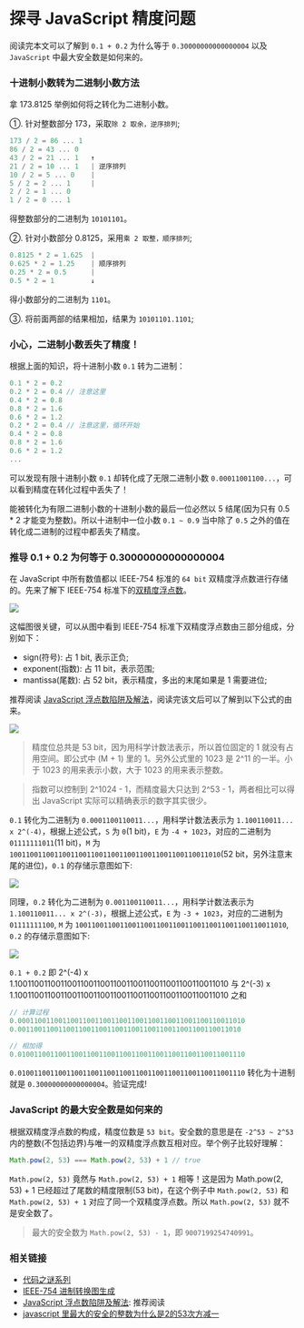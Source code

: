 # 探寻 JavaScript 精度问题

阅读完本文可以了解到 `0.1 + 0.2` 为什么等于 `0.30000000000000004` 以及 `JavaScript` 中最大安全数是如何来的。

### 十进制小数转为二进制小数方法

拿 173.8125 举例如何将之转化为二进制小数。

①. 针对整数部分 173，采取`除 2 取余，逆序排列`;

```js
173 / 2 = 86 ... 1
86 / 2 = 43 ... 0
43 / 2 = 21 ... 1   ↑
21 / 2 = 10 ... 1   | 逆序排列
10 / 2 = 5 ... 0    |
5 / 2 = 2 ... 1     |
2 / 2 = 1 ... 0
1 / 2 = 0 ... 1
```

得整数部分的二进制为 `10101101`。

②. 针对小数部分 0.8125，采用`乘 2 取整，顺序排列`;

```js
0.8125 * 2 = 1.625  |
0.625 * 2 = 1.25    | 顺序排列
0.25 * 2 = 0.5      |
0.5 * 2 = 1         ↓
```

得小数部分的二进制为 `1101`。

③. 将前面两部的结果相加，结果为 `10101101.1101`;

### 小心，二进制小数丢失了精度！

根据上面的知识，将十进制小数 `0.1` 转为二进制：

```js
0.1 * 2 = 0.2
0.2 * 2 = 0.4 // 注意这里
0.4 * 2 = 0.8
0.8 * 2 = 1.6
0.6 * 2 = 1.2
0.2 * 2 = 0.4 // 注意这里，循环开始
0.4 * 2 = 0.8
0.8 * 2 = 1.6
0.6 * 2 = 1.2
...
```

可以发现有限十进制小数 `0.1` 却转化成了无限二进制小数 `0.00011001100...`，可以看到精度在转化过程中丢失了！

能被转化为有限二进制小数的十进制小数的最后一位必然以 5 结尾(因为只有 0.5 * 2 才能变为整数)。所以十进制中一位小数 `0.1 ~ 0.9` 当中除了 `0.5` 之外的值在转化成二进制的过程中都丢失了精度。

### 推导 0.1 + 0.2 为何等于 0.30000000000000004

在 JavaScript 中所有数值都以 IEEE-754 标准的 `64 bit` 双精度浮点数进行存储的。先来了解下 IEEE-754 标准下的[双精度浮点数](https://zh.wikipedia.org/wiki/%E9%9B%99%E7%B2%BE%E5%BA%A6%E6%B5%AE%E9%BB%9E%E6%95%B8)。

![](http://oqhtscus0.bkt.clouddn.com/dda7d5b38676abfa13afb344f8a792ed.jpg-300)

这幅图很关键，可以从图中看到 IEEE-754 标准下双精度浮点数由三部分组成，分别如下：

* sign(符号): 占 1 bit, 表示正负;
* exponent(指数): 占 11 bit，表示范围;
* mantissa(尾数): 占 52 bit，表示精度，多出的末尾如果是 1 需要进位;

推荐阅读 [JavaScript 浮点数陷阱及解法](https://github.com/camsong/blog/issues/9)，阅读完该文后可以了解到以下公式的由来。

![](http://oqhtscus0.bkt.clouddn.com/5c268e4bd6e0bf2466598d9d5cb58a16.jpg-200)

> 精度位总共是 53 bit，因为用科学计数法表示，所以首位固定的 1 就没有占用空间。即公式中 (M + 1) 里的 1。另外公式里的 1023 是 2^11 的一半。小于 1023 的用来表示小数，大于 1023 的用来表示整数。

> 指数可以控制到 2^1024 - 1，而精度最大只达到 2^53 - 1，两者相比可以得出 JavaScript 实际可以精确表示的数字其实很少。

`0.1` 转化为二进制为 `0.0001100110011...`，用科学计数法表示为 `1.100110011... x 2^(-4)`，根据上述公式，`S` 为 `0`(1 bit)，`E` 为 `-4 + 1023`，对应的二进制为 `01111111011`(11 bit)，`M` 为 `1001100110011001100110011001100110011001100110011010`(52 bit，另外注意末尾的进位)，`0.1` 的存储示意图如下:

![](http://oqhtscus0.bkt.clouddn.com/5b7c0dcc0b1770b6eed238e288eb4c0e.jpg-300)

同理，`0.2` 转化为二进制为 `0.001100110011...`，用科学计数法表示为 `1.100110011... x 2^(-3)`，根据上述公式，`E` 为 `-3 + 1023`，对应的二进制为 `01111111100`, `M` 为 `1001100110011001100110011001100110011001100110011010`, `0.2` 的存储示意图如下:

![](http://oqhtscus0.bkt.clouddn.com/cb0ef89aa0ed6e8d32b90d1a29cfc9e1.jpg-300)

`0.1 + 0.2` 即 2^(-4) x 1.1001100110011001100110011001100110011001100110011010 与 2^(-3) x 1.1001100110011001100110011001100110011001100110011010 之和

```js
// 计算过程
0.00011001100110011001100110011001100110011001100110011010
0.0011001100110011001100110011001100110011001100110011010

// 相加得
0.01001100110011001100110011001100110011001100110011001110
```

`0.01001100110011001100110011001100110011001100110011001110` 转化为十进制就是 `0.30000000000000004`。验证完成!

### JavaScript 的最大安全数是如何来的

根据双精度浮点数的构成，精度位数是 `53 bit`。安全数的意思是在 `-2^53 ~ 2^53` 内的整数(不包括边界)与唯一的双精度浮点数互相对应。举个例子比较好理解：

```js
Math.pow(2, 53) === Math.pow(2, 53) + 1 // true
```

`Math.pow(2, 53)` 竟然与 `Math.pow(2, 53) + 1` 相等！这是因为 Math.pow(2, 53) + 1 已经超过了尾数的精度限制(53 bit)，在这个例子中 `Math.pow(2, 53)` 和 `Math.pow(2, 53) + 1` 对应了同一个双精度浮点数。所以 `Math.pow(2, 53)` 就不是安全数了。

> 最大的安全数为 `Math.pow(2, 53) - 1`，即 `9007199254740991`。

### 相关链接

* [代码之谜系列](http://justjavac.com/codepuzzle/2012/11/11/codepuzzle-float-who-stole-your-accuracy.html)
* [IEEE-754 进制转换图生成](http://www.binaryconvert.com/convert_double.html)
* [JavaScript 浮点数陷阱及解法](https://github.com/camsong/blog/issues/9): 推荐阅读
* [javascript 里最大的安全的整数为什么是2的53次方减一](https://www.zhihu.com/question/29010688)